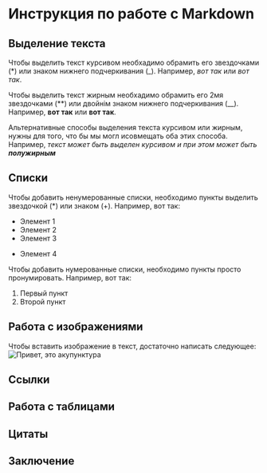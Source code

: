 # Инструкция по работе с Markdown
## Выделение текста

Чтобы выделить текст курсивом необхадимо обрамить его звездочками (*) или знаком нижнего подчеркивания (_). Например, *вот так* или _вот так_.

Чтобы выделить текст жирным необхадимо обрамить его 2мя звездочками (**) или двойнім знаком нижнего подчеркивания (__). Например, **вот так** или __вот так__.

Альтернативные способы выделения текста курсивом или жирным, нужны для того, что бы мы могл исовмещать оба этих способа. Например, _текст может быть выделен курсивом и при этом может быть **полужирным**_



## Списки  

Чтобы добавить ненумерованные списки, необходимо пункты выделить звездочкой 
(*) или знаком (+).
Например, вот так:

* Элемент 1
* Элемент 2
* Элемент 3
+ Элемент 4

Чтобы добавить нумерованные списки, необходимо пункты просто пронумировать.
Например, вот так:

1. Первый пункт
2. Второй пункт

## Работа с изображениями

Чтобы вставить изображение в текст, достаточно написать следующее:
![Привет, это акупунктура](Акупунктура.jpg)

## Ссылки
## Работа с таблицами
## Цитаты
## Заключение
